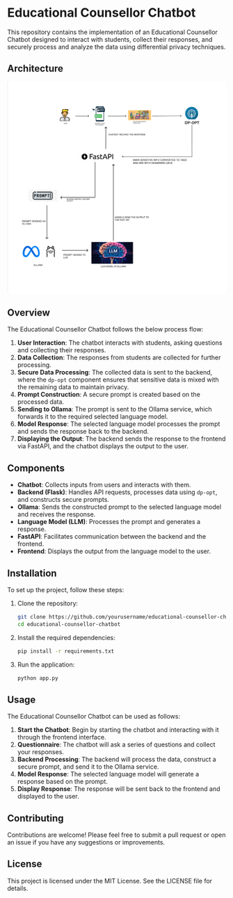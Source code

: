 # Educational Counsellor Chatbot

This repository contains the implementation of an Educational Counsellor Chatbot designed to interact with students, collect their responses, and securely process and analyze the data using differential privacy techniques.

## Architecture

![Architecture Diagram](https://github.com/sivasai3949/OLLAMA-NEW/blob/main2/static/naavi_llm_architecture.png)

## Overview

The Educational Counsellor Chatbot follows the below process flow:

1. **User Interaction**: The chatbot interacts with students, asking questions and collecting their responses.
2. **Data Collection**: The responses from students are collected for further processing.
3. **Secure Data Processing**: The collected data is sent to the backend, where the `dp-opt` component ensures that sensitive data is mixed with the remaining data to maintain privacy.
4. **Prompt Construction**: A secure prompt is created based on the processed data.
5. **Sending to Ollama**: The prompt is sent to the Ollama service, which forwards it to the required selected language model.
6. **Model Response**: The selected language model processes the prompt and sends the response back to the backend.
7. **Displaying the Output**: The backend sends the response to the frontend via FastAPI, and the chatbot displays the output to the user.

## Components

- **Chatbot**: Collects inputs from users and interacts with them.
- **Backend (Flask)**: Handles API requests, processes data using `dp-opt`, and constructs secure prompts.
- **Ollama**: Sends the constructed prompt to the selected language model and receives the response.
- **Language Model (LLM)**: Processes the prompt and generates a response.
- **FastAPI**: Facilitates communication between the backend and the frontend.
- **Frontend**: Displays the output from the language model to the user.

## Installation

To set up the project, follow these steps:

1. Clone the repository:
   ```bash
   git clone https://github.com/yourusername/educational-counsellor-chatbot.git
   cd educational-counsellor-chatbot

2. Install the required dependencies:
   ```bash
   pip install -r requirements.txt

3. Run the application:
   ```bash
   python app.py


## Usage

The Educational Counsellor Chatbot can be used as follows:

1. **Start the Chatbot**: Begin by starting the chatbot and interacting with it through the frontend interface.
2. **Questionnaire**: The chatbot will ask a series of questions and collect your responses.
3. **Backend Processing**: The backend will process the data, construct a secure prompt, and send it to the Ollama service.
4. **Model Response**: The selected language model will generate a response based on the prompt.
5. **Display Response**: The response will be sent back to the frontend and displayed to the user.

## Contributing

Contributions are welcome! Please feel free to submit a pull request or open an issue if you have any suggestions or improvements.

## License

This project is licensed under the MIT License. See the LICENSE file for details.


